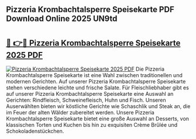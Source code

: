 ## Pizzeria Krombachtalsperre Speisekarte PDF Download Online 2025 UN9td

# <h2><a href="http://gc8g08.nevu.top/?p=Pizzeria+Krombachtalsperre+Speisekarte">🔗 👉🔴 Pizzeria Krombachtalsperre Speisekarte 2025 PDF</a></h2>

[![Pizzeria Krombachtalsperre Speisekarte 2025 PDF](https://i.imgur.com/dBaPXMq.png)](http://gc8g08.nevu.top/?p=Pizzeria+Krombachtalsperre+Speisekarte)
Die Pizzeria Krombachtalsperre Speisekarte ist eine Wahl zwischen traditionellen und modernen Gerichten. Auf unserer Pizzeria Krombachtalsperre Speisekarte stehen verschiedene leichte und frische Salate. Für Fleischliebhaber gibt es auf unserer Pizzeria Krombachtalsperre Speisekarte eine Auswahl an Gerichten: Rindfleisch, Schweinefleisch, Huhn und Fisch. Unseren Auserwählten bieten wir köstliche Gerichte wie Schaschlik und Steak an, die im Feuer der alten Wälder zubereitet werden. Unsere Pizzeria Krombachtalsperre Speisekarte bietet eine große Auswahl an Desserts, von klassischen Torten und Kuchen bis hin zu exquisiten Crème Brûlée und Schokoladenstückchen.
